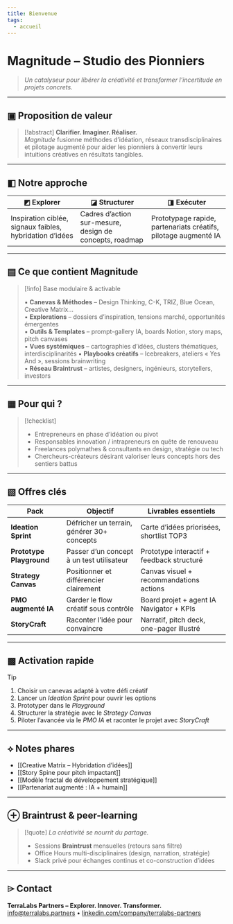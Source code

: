 ```yaml
---
title: Bienvenue
tags:
  - accueil
---
```

# Magnitude – Studio des Pionniers  
> *Un catalyseur pour libérer la créativité et transformer l’incertitude en projets concrets.*

---

## ▣ Proposition de valeur

> [!abstract]
> **Clarifier. Imaginer. Réaliser.**  
> *Magnitude* fusionne méthodes d’idéation, réseaux transdisciplinaires et pilotage augmenté pour aider les pionniers à convertir leurs intuitions créatives en résultats tangibles.

---

## ◧ Notre approche

| ◩ Explorer | ◪ Structurer | ◨ Exécuter |
|------------|--------------|------------|
| Inspiration ciblée, signaux faibles, hybridation d’idées | Cadres d’action sur-mesure, design de concepts, roadmap | Prototypage rapide, partenariats créatifs, pilotage augmenté IA |

---

## ▤ Ce que contient Magnitude

> [!info] Base modulaire & activable
>
> ▪︎ **Canevas & Méthodes** – Design Thinking, C-K, TRIZ, Blue Ocean, Creative Matrix…  
> ▪︎ **Explorations** – dossiers d’inspiration, tensions marché, opportunités émergentes  
> ▪︎ **Outils & Templates** – prompt-gallery IA, boards Notion, story maps, pitch canvases  
> ▪︎ **Vues systémiques** – cartographies d’idées, clusters thématiques, interdisciplinarités
> ▪︎ **Playbooks créatifs** – Icebreakers, ateliers « Yes And », sessions brainwriting  
> ▪︎ **Réseau Braintrust** – artistes, designers, ingénieurs, storytellers, investors

---

## ▦ Pour qui ?

> [!checklist]
> - Entrepreneurs en phase d’idéation ou pivot  
> - Responsables innovation / intrapreneurs en quête de renouveau  
> - Freelances polymathes & consultants en design, stratégie ou tech  
> - Chercheurs-créateurs désirant valoriser leurs concepts hors des sentiers battus

---

## ▧ Offres clés

| Pack                  | Objectif                                    | Livrables essentiels                       |
|-----------------------|---------------------------------------------|--------------------------------------------|
| **Ideation Sprint**   | Défricher un terrain, générer 30+ concepts  | Carte d’idées priorisées, shortlist TOP3   |
| **Prototype Playground** | Passer d’un concept à un test utilisateur | Prototype interactif + feedback structuré  |
| **Strategy Canvas**   | Positionner et différencier clairement      | Canvas visuel + recommandations actions    |
| **PMO augmenté IA**   | Garder le flow créatif sous contrôle        | Board projet + agent IA Navigator + KPIs   |
| **StoryCraft**        | Raconter l’idée pour convaincre             | Narratif, pitch deck, one-pager illustré   |

---

## ▩ Activation rapide

> [!tip]
> 1. Choisir un canevas adapté à votre défi créatif  
> 2. Lancer un *Ideation Sprint* pour ouvrir les options  
> 3. Prototyper dans le *Playground*  
> 4. Structurer la stratégie avec le *Strategy Canvas*  
> 5. Piloter l’avancée via le *PMO IA* et raconter le projet avec *StoryCraft*

---

## ⟡ Notes phares

- [[Creative Matrix – Hybridation d’idées]]  
- [[Story Spine pour pitch impactant]]  
- [[Modèle fractal de développement stratégique]]  
- [[Partenariat augmenté : IA + humain]]

---

## ⊕ Braintrust & peer-learning

> [!quote]
> *La créativité se nourrit du partage.*  
> - Sessions **Braintrust** mensuelles (retours sans filtre)  
> - Office Hours multi-disciplinaires (design, narration, stratégie)  
> - Slack privé pour échanges continus et co-construction d’idées

---

## ⌲ Contact

**TerraLabs Partners – Explorer. Innover. Transformer.**  
info@terralabs.partners • [linkedin.com/company/terralabs-partners](https://linkedin.com/company/terralabs-partners)
